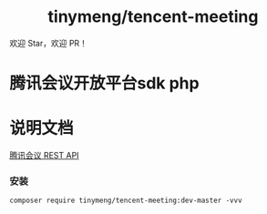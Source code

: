 <h1 align="center">tinymeng/tencent-meeting</h1>

欢迎 Star，欢迎 PR！

# 腾讯会议开放平台sdk php

# 说明文档

[腾讯会议 REST API](https://cloud.tencent.com/document/product/1095/113415)

### 安装

```
composer require tinymeng/tencent-meeting:dev-master -vvv
```

